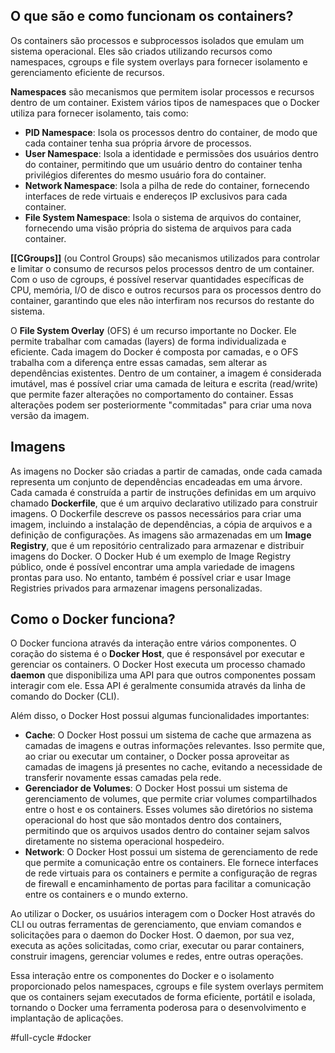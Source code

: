 ## O que são e como funcionam os containers?

Os containers são processos e subprocessos isolados que emulam um sistema operacional. Eles são criados utilizando recursos como namespaces, cgroups e file system overlays para fornecer isolamento e gerenciamento eficiente de recursos.

**Namespaces** são mecanismos que permitem isolar processos e recursos dentro de um container. Existem vários tipos de namespaces que o Docker utiliza para fornecer isolamento, tais como:

- **PID Namespace**: Isola os processos dentro do container, de modo que cada container tenha sua própria árvore de processos.
- **User Namespace**: Isola a identidade e permissões dos usuários dentro do container, permitindo que um usuário dentro do container tenha privilégios diferentes do mesmo usuário fora do container.
- **Network Namespace**: Isola a pilha de rede do container, fornecendo interfaces de rede virtuais e endereços IP exclusivos para cada container.
- **File System Namespace**: Isola o sistema de arquivos do container, fornecendo uma visão própria do sistema de arquivos para cada container.

**[[CGroups]]** (ou Control Groups) são mecanismos utilizados para controlar e limitar o consumo de recursos pelos processos dentro de um container. Com o uso de cgroups, é possível reservar quantidades específicas de CPU, memória, I/O de disco e outros recursos para os processos dentro do container, garantindo que eles não interfiram nos recursos do restante do sistema.

O **File System Overlay** (OFS) é um recurso importante no Docker. Ele permite trabalhar com camadas (layers) de forma individualizada e eficiente. Cada imagem do Docker é composta por camadas, e o OFS trabalha com a diferença entre essas camadas, sem alterar as dependências existentes. Dentro de um container, a imagem é considerada imutável, mas é possível criar uma camada de leitura e escrita (read/write) que permite fazer alterações no comportamento do container. Essas alterações podem ser posteriormente "commitadas" para criar uma nova versão da imagem.

## Imagens

As imagens no Docker são criadas a partir de camadas, onde cada camada representa um conjunto de dependências encadeadas em uma árvore. Cada camada é construída a partir de instruções definidas em um arquivo chamado **Dockerfile**, que é um arquivo declarativo utilizado para construir imagens. O Dockerfile descreve os passos necessários para criar uma imagem, incluindo a instalação de dependências, a cópia de arquivos e a definição de configurações.
As imagens são armazenadas em um **Image Registry**, que é um repositório centralizado para armazenar e distribuir imagens do Docker. O Docker Hub é um exemplo de Image Registry público, onde é possível encontrar uma ampla variedade de imagens prontas para uso. No entanto, também é possível criar e usar Image Registries privados para armazenar imagens personalizadas.

## Como o Docker funciona?

O Docker funciona através da interação entre vários componentes. O coração do sistema é o **Docker Host**, que é responsável por executar e gerenciar os containers. O Docker Host executa um processo chamado **daemon** que disponibiliza uma API para que outros componentes possam interagir com ele. Essa API é geralmente consumida através da linha de comando do Docker (CLI).

Além disso, o Docker Host possui algumas funcionalidades importantes:

- **Cache**: O Docker Host possui um sistema de cache que armazena as camadas de imagens e outras informações relevantes. Isso permite que, ao criar ou executar um container, o Docker possa aproveitar as camadas de imagens já presentes no cache, evitando a necessidade de transferir novamente essas camadas pela rede.
- **Gerenciador de Volumes**: O Docker Host possui um sistema de gerenciamento de volumes, que permite criar volumes compartilhados entre o host e os containers. Esses volumes são diretórios no sistema operacional do host que são montados dentro dos containers, permitindo que os arquivos usados dentro do container sejam salvos diretamente no sistema operacional hospedeiro.
- **Network**: O Docker Host possui um sistema de gerenciamento de rede que permite a comunicação entre os containers. Ele fornece interfaces de rede virtuais para os containers e permite a configuração de regras de firewall e encaminhamento de portas para facilitar a comunicação entre os containers e o mundo externo.

Ao utilizar o Docker, os usuários interagem com o Docker Host através do CLI ou outras ferramentas de gerenciamento, que enviam comandos e solicitações para o daemon do Docker Host. O daemon, por sua vez, executa as ações solicitadas, como criar, executar ou parar containers, construir imagens, gerenciar volumes e redes, entre outras operações.

Essa interação entre os componentes do Docker e o isolamento proporcionado pelos namespaces, cgroups e file system overlays permitem que os containers sejam executados de forma eficiente, portátil e isolada, tornando o Docker uma ferramenta poderosa para o desenvolvimento e implantação de aplicações.

#full-cycle #docker